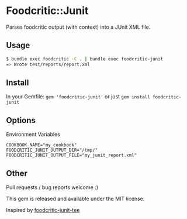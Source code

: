 # Foodcritic::Junit

Parses foodcritic output (with context) into a JUnit XML file.

## Usage

```bash
$ bundle exec foodcritic -C . | bundle exec foodcritic-junit
=> Wrote test/reports/report.xml
```

## Install

In your Gemfile: `gem 'foodcritic-junit'` or just `gem install foodcritic-junit`

## Options

Environment Variables

```
COOKBOOK_NAME="my_cookbook"
FOODCRITIC_JUNIT_OUTPUT_DIR="/tmp/"
FOODCRITIC_JUNIT_OUTPUT_FILE="my_junit_report.xml"
```

## Other

Pull requests / bug reports welcome :)

This gem is released and available under the MIT license.

Inspired by [foodcritic-junit-tee](https://github.com/clintoncwolfe/chef-ci-tools/blob/master/bin/foodcritic-junit-tee.rb)
